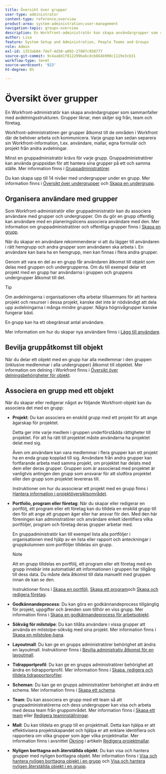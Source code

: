 ```yaml
---
title: Översikt över grupper
user-type: administrator
content-type: reference;overview
product-area: system-administration;user-management
navigation-topic: groups-overview
description: En Workfront-administratör kan skapa användargrupper som sammanfaller med avdelningsstrukturen. Grupper liknar, men skiljer sig från, team och företag.
author: Lisa
feature: System Setup and Administration, People Teams and Groups
role: Admin
exl-id: 1353ab04-7de7-4d30-a092-27807c950777
source-git-commit: 9c4aa8d1f812299ba6cdcb664b990c1119e3cb31
workflow-type: tm+mt
source-wordcount: '923'
ht-degree: 0%

---
```


# Översikt över grupper

En Workfront-administratör kan skapa användargrupper som sammanfaller med avdelningsstrukturen. Grupper liknar, men skiljer sig från, team och företag.

Workfront-administratören ger grupper åtkomst till de områden i Workfront där de behöver arbeta och kommunicera. Varje grupp kan sedan separera sin Workfront-information, t.ex. användare, mallar, egna formulär och projekt från andra avdelningar.

Minst en gruppadministratör krävs för varje grupp. Gruppadministratörer kan använda gruppsidan för att hantera sina grupper på ett och samma ställe. Mer information finns i [Gruppadministratörer](../../../administration-and-setup/manage-groups/group-roles/group-administrators.md).

Du kan skapa upp till 14 nivåer med undergrupper under en grupp. Mer information finns i [Översikt över undergrupper](../../../administration-and-setup/manage-groups/groups-overview/subgroups.md) och [Skapa en undergrupp](../../../administration-and-setup/manage-groups/create-and-manage-subgroups/create-a-subgroup.md).

## Organisera användare med grupper

Som Workfront-administratör eller gruppadministratör kan du associera användare med grupper och undergrupper. Om du gör en grupp offentlig kan användare med en planeringslicens associera användare med den. Mer information om gruppadministratörer och offentliga grupper finns i [Skapa en grupp](../../../administration-and-setup/manage-groups/create-and-manage-groups/create-a-group.md).

När du skapar en användare rekommenderar vi att du lägger till användaren i rätt hemgrupp och andra grupper som användaren ska arbeta i. En användare kan bara ha en hemgrupp, men kan finnas i flera andra grupper.

Genom att vara en del av en grupp får användaren åtkomst till objekt som delas med gruppen och undergrupperna. Om du till exempel delar ett projekt med en grupp har användarna i gruppen och gruppens undergrupper åtkomst till det.

>[!TIP]
>
>Om avdelningarna i organisationen ofta arbetar tillsammans för att hantera projekt och resurser i dessa projekt, kanske det inte är nödvändigt att dela upp avdelningarna i många mindre grupper. Några högnivågrupper kanske fungerar bäst.

En grupp kan ha ett obegränsat antal användare.

Mer information om hur du skapar nya användare finns i [Lägg till användare](../../../administration-and-setup/add-users/add-users.md).

## Bevilja gruppåtkomst till objekt

När du delar ett objekt med en grupp har alla medlemmar i den gruppen (inklusive medlemmar i alla undergrupper) åtkomst till objektet. Mer information om delning i Workfront finns i [Översikt över delningsbehörigheter för objekt](../../../workfront-basics/grant-and-request-access-to-objects/sharing-permissions-on-objects-overview.md).

## Associera en grupp med ett objekt

När du skapar eller redigerar något av följande Workfront-objekt kan du associera det med en grupp:

* **Projekt**: Du kan associera en enskild grupp med ett projekt för att ange ägarskap för projektet.

  Detta ger inte varje medlem i gruppen underförstådda rättigheter till projektet. För att ha rätt till projektet måste användarna ha projektet delat med sig.

  Även om användare kan vara medlemmar i flera grupper kan ett projekt ha en enda grupp kopplad till sig. Användare från andra grupper kan fortfarande arbeta med samma projekt, om projektet har delats med dem eller deras grupper. Gruppen som är associerad med projektet är vanligtvis antingen den grupp som ansvarar för att slutföra projektet eller den grupp som projektet levereras till.

  Instruktioner om hur du associerar ett projekt med en grupp finns i [Hantera information i projektöversiktsområdet](../../../manage-work/projects/manage-projects/understand-project-overview-area.md).

* **Portfolio, program eller företag**: När du skapar eller redigerar en portfölj, ett program eller ett företag kan du tilldela en enskild grupp till den för att ange att gruppen äger eller har ansvar för den. Med den här föreningen kan administratörer och användare enkelt identifiera vilka portföljer, program och företag deras grupper arbetar med.

  En gruppadministratör kan till exempel lista alla portföljer i organisationen med hjälp av en lista eller rapport och anteckningar i gruppkolumnen som portföljer tilldelas sin grupp.

  >[!NOTE]
  >
  >Att en grupp tilldelas en portfölj, ett program eller ett företag med en grupp innebär inte automatiskt att informationen i gruppen har tillgång till dess data. Du måste dela åtkomst till data manuellt med gruppen innan de kan se den.

  Instruktioner finns i [Skapa en portfölj](../../../manage-work/portfolios/create-and-manage-portfolios/create-portfolios.md), [Skapa ett program](../../../manage-work/portfolios/create-and-manage-programs/create-program.md)och [Skapa och redigera företag](../../../administration-and-setup/set-up-workfront/organizational-setup/create-and-edit-companies.md).

* **Godkännandeprocess**: Du kan göra en godkännandeprocess tillgänglig för projekt, uppgifter och ärenden som tillhör en viss grupp. Mer information finns i [Skapa en godkännandeprocess för arbetsobjekt](../../../administration-and-setup/customize-workfront/configure-approval-milestone-processes/create-approval-processes.md).
* **Sökväg för milstolpe**: Du kan tillåta användare i vissa grupper att använda en milstolpe-sökväg med sina projekt. Mer information finns i [Skapa en milstolpe-bana](../../../administration-and-setup/customize-workfront/configure-approval-milestone-processes/create-milestone-path.md).
* **Layoutmall**: Du kan ge en grupps administratörer behörighet att ändra en layoutmall. Instruktioner finns i [Bevilja administrativ åtkomst för en layoutmall](../../../administration-and-setup/customize-workfront/use-layout-templates/grant-admin-access-layout-template.md).

* **Tidrapportprofil**: Du kan ge en grupps administratörer behörighet att ändra en tidrapportprofil. Mer information finns i [Skapa, redigera och tilldela tidrapportprofiler](../../../timesheets/create-and-manage-timesheets/create-timesheet-profiles.md).

* **Scheman**: Du kan ge en grupps administratörer behörighet att ändra ett schema. Mer information finns i [Skapa ett schema](../../../administration-and-setup/set-up-workfront/configure-timesheets-schedules/create-schedules.md).
* **Team**: Du kan associera en grupp med ett team så att gruppadministratörerna och dess undergrupper kan visa och arbeta med dessa team från gruppområdet. Mer information finns i [Skapa ett team](../../../people-teams-and-groups/create-and-manage-teams/create-a-team.md) eller [Redigera teaminställningar](../../../people-teams-and-groups/create-and-manage-teams/edit-team-settings.md).
* **Mall**: Du kan tilldela en grupp till en projektmall. Detta kan hjälpa er att effektivisera projektskapandet och hjälpa er att enklare identifiera och rapportera om vilka grupper som äger vilka projektmallar. Mer information finns i avsnittet [Ökning](../../../manage-work/projects/create-and-manage-templates/edit-templates.md#overview) i artikeln [Redigera projektmallar](../../../manage-work/projects/create-and-manage-templates/edit-templates.md).

* **Nyligen borttagna och återställda objekt**: Du kan visa och hantera grupper med nyligen borttagna objekt. Mer information finns i [Visa och hantera nyligen borttagna objekt i en grupp](../../../administration-and-setup/manage-groups/work-with-group-objects/view-manage-groups-recently-deleted-objects.md) och [Visa och hantera nyligen återställda objekt i en grupp](../../../administration-and-setup/manage-groups/work-with-group-objects/view-manage-groups-recently-restored-objects.md).
